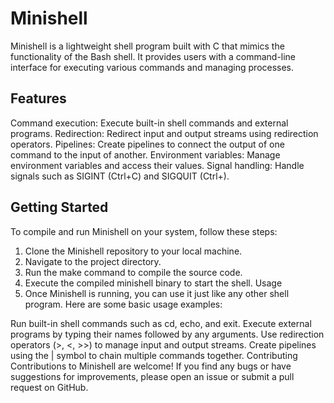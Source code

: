 # Minishell
Minishell is a lightweight shell program built with C that mimics the functionality of the Bash shell. It provides users with a command-line interface for executing various commands and managing processes.

## Features
Command execution: Execute built-in shell commands and external programs.
Redirection: Redirect input and output streams using redirection operators.
Pipelines: Create pipelines to connect the output of one command to the input of another.
Environment variables: Manage environment variables and access their values.
Signal handling: Handle signals such as SIGINT (Ctrl+C) and SIGQUIT (Ctrl+).

## Getting Started
To compile and run Minishell on your system, follow these steps:

1. Clone the Minishell repository to your local machine.
2. Navigate to the project directory.
3. Run the make command to compile the source code.
4. Execute the compiled minishell binary to start the shell.
Usage
5. Once Minishell is running, you can use it just like any other shell program. Here are some basic usage examples:

Run built-in shell commands such as cd, echo, and exit.
Execute external programs by typing their names followed by any arguments.
Use redirection operators (>, <, >>) to manage input and output streams.
Create pipelines using the | symbol to chain multiple commands together.
Contributing
Contributions to Minishell are welcome! If you find any bugs or have suggestions for improvements, please open an issue or submit a pull request on GitHub.
